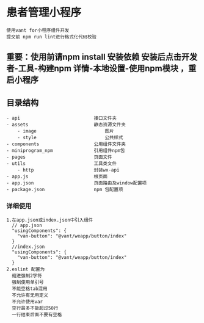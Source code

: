 
# 患者管理小程序

    使用vant for小程序组件开发
    提交前 npm run lint进行格式化代码校验
## 重要：使用前请npm install 安装依赖 安装后点击开发者-工具-构建npm 详情-本地设置-使用npm模块 ，重启小程序
    
    
## 目录结构

```
- api                           接口文件夹
- assets                        静态资源文件夹
    - image                         图片    
    - style                         公共样式
- components                    公用组件文件夹
- miniprogram_npm               引用组件npm包
- pages                         页面文件
- utils                         工具类文件
    - http                      封装wx-api
- app.js                        根页面
- app.json                      页面路由及window配置项
- package.json                  npm 包配置项
```

### 详细使用
    1.在app.json或index.json中引入组件
      // app.json
      "usingComponents": {
        "van-button": "@vant/weapp/button/index"
      }
      //index.json
      "usingComponents": {
        "van-button": "@vant/weapp/button/index"
      }
    2.eslint 配置为
      缩进强制2字符
      强制使用单引号
      不能空格tab混用
      不允许有无用定义
      不允许使用var
      空行最多不能超过50行
      一行结束后面不要有空格 